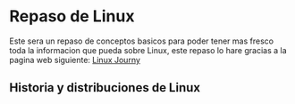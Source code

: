# Repaso de Linux

Este sera un repaso de conceptos basicos para poder tener mas fresco toda la informacion que pueda sobre Linux, este repaso lo hare gracias a la pagina web siguiente:
[Linux Journy](https://linuxjourney.com/)

## Historia y distribuciones de Linux

